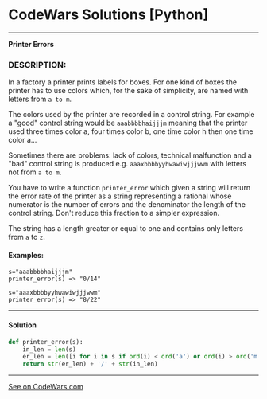 # CodeWars Solutions [Python]
___
__Printer Errors__
### DESCRIPTION:

In a factory a printer prints labels for boxes. For one kind of boxes the printer has to use colors which, for the sake of simplicity, are named with letters from `a to m`.

The colors used by the printer are recorded in a control string. For example a "good" control string would be `aaabbbbhaijjjm` meaning that the printer used three times color a, four times color b, one time color h then one time color a...

Sometimes there are problems: lack of colors, technical malfunction and a "bad" control string is produced e.g. `aaaxbbbbyyhwawiwjjjwwm` with letters not from `a to m`.

You have to write a function `printer_error` which given a string will return the error rate of the printer as a string representing a rational whose numerator is the number of errors and the denominator the length of the control string. Don't reduce this fraction to a simpler expression.

The string has a length greater or equal to one and contains only letters from `a` to `z`.


#### Examples: 

```
s="aaabbbbhaijjjm"
printer_error(s) => "0/14"

s="aaaxbbbbyyhwawiwjjjwwm"
printer_error(s) => "8/22"
```
___
#### Solution

```Python
def printer_error(s):
    in_len = len(s)
    er_len = len([i for i in s if ord(i) < ord('a') or ord(i) > ord('m')])
    return str(er_len) + '/' + str(in_len)
```
___
[See on CodeWars.com](https://www.codewars.com/kata/56541980fa08ab47a0000040)
